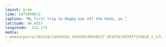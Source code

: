 ```yaml
---
layout: gram
time: 1475968672
caption: "My first trip to Bagby was off the hook, yo."
latitude: 44.9357
longitude: -122.174
media:
- media/posts/201610/14564934_104599130010517_4919741997977174016_n_17843074132140926.jpg
---
```

